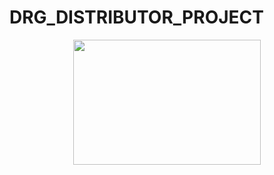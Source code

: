 # DRG_DISTRIBUTOR_PROJECT
<p align="center"><img src="Images/LOGIN.png" width="300" height="200"><br></p>
